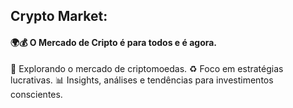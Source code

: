 ## Crypto Market:
#### 🌍💰 O Mercado de Cripto é para todos e é agora.
🔎 Explorando o mercado de criptomoedas.
♻️ Foco em estratégias lucrativas.
📊 Insights, análises e tendências para investimentos conscientes.
